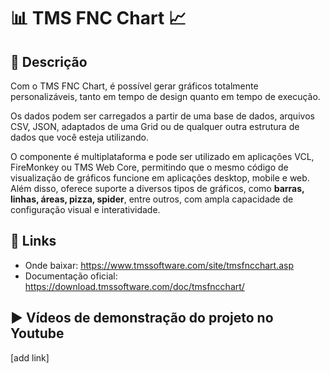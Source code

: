 # 📊 TMS FNC Chart 📈

## 📝 Descrição
Com o TMS FNC Chart, é possível gerar gráficos totalmente personalizáveis, tanto em tempo de design quanto em tempo de execução.

Os dados podem ser carregados a partir de uma base de dados, arquivos CSV, JSON, adaptados de uma Grid ou de qualquer outra estrutura de dados que você esteja utilizando.

O componente é multiplataforma e pode ser utilizado em aplicações VCL, FireMonkey ou TMS Web Core, permitindo que o mesmo código de visualização de gráficos funcione em aplicações desktop, mobile e web. Além disso, oferece suporte a diversos tipos de gráficos, como **barras, linhas, áreas, pizza, spider**, entre outros, com ampla capacidade de configuração visual e interatividade.

## 🔗 Links
- Onde baixar: https://www.tmssoftware.com/site/tmsfncchart.asp
- Documentação oficial: https://download.tmssoftware.com/doc/tmsfncchart/

## ▶️ Vídeos de demonstração do projeto no Youtube
[add link]

